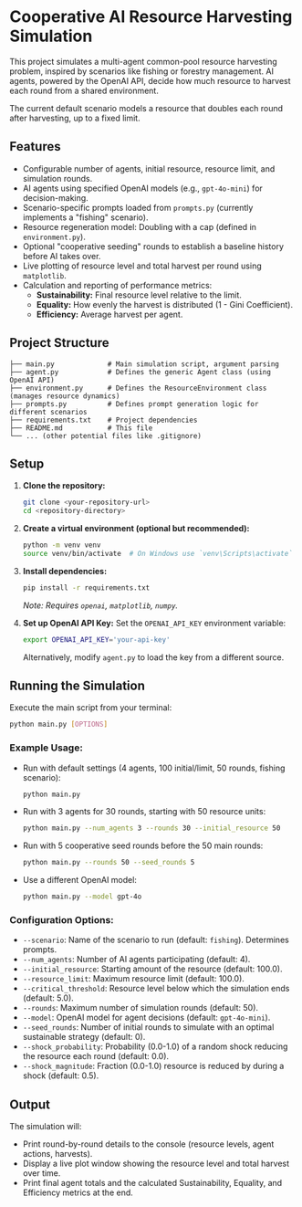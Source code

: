 # Cooperative AI Resource Harvesting Simulation

This project simulates a multi-agent common-pool resource harvesting problem, inspired by scenarios like fishing or forestry management. AI agents, powered by the OpenAI API, decide how much resource to harvest each round from a shared environment.

The current default scenario models a resource that doubles each round after harvesting, up to a fixed limit.

## Features

*   Configurable number of agents, initial resource, resource limit, and simulation rounds.
*   AI agents using specified OpenAI models (e.g., `gpt-4o-mini`) for decision-making.
*   Scenario-specific prompts loaded from `prompts.py` (currently implements a "fishing" scenario).
*   Resource regeneration model: Doubling with a cap (defined in `environment.py`).
*   Optional "cooperative seeding" rounds to establish a baseline history before AI takes over.
*   Live plotting of resource level and total harvest per round using `matplotlib`.
*   Calculation and reporting of performance metrics:
    *   **Sustainability:** Final resource level relative to the limit.
    *   **Equality:** How evenly the harvest is distributed (1 - Gini Coefficient).
    *   **Efficiency:** Average harvest per agent.

## Project Structure

```
├── main.py             # Main simulation script, argument parsing
├── agent.py            # Defines the generic Agent class (using OpenAI API)
├── environment.py      # Defines the ResourceEnvironment class (manages resource dynamics)
├── prompts.py          # Defines prompt generation logic for different scenarios
├── requirements.txt    # Project dependencies
├── README.md           # This file
└── ... (other potential files like .gitignore)
```

## Setup

1.  **Clone the repository:**
    ```bash
    git clone <your-repository-url>
    cd <repository-directory>
    ```

2.  **Create a virtual environment (optional but recommended):**
    ```bash
    python -m venv venv
    source venv/bin/activate  # On Windows use `venv\Scripts\activate`
    ```

3.  **Install dependencies:**
    ```bash
    pip install -r requirements.txt
    ```
    *Note: Requires `openai`, `matplotlib`, `numpy`.* 

4.  **Set up OpenAI API Key:**
    Set the `OPENAI_API_KEY` environment variable:
    ```bash
    export OPENAI_API_KEY='your-api-key'
    ```
    Alternatively, modify `agent.py` to load the key from a different source.

## Running the Simulation

Execute the main script from your terminal:

```bash
python main.py [OPTIONS]
```

### Example Usage:

*   Run with default settings (4 agents, 100 initial/limit, 50 rounds, fishing scenario):
    ```bash
    python main.py
    ```
*   Run with 3 agents for 30 rounds, starting with 50 resource units:
    ```bash
    python main.py --num_agents 3 --rounds 30 --initial_resource 50
    ```
*   Run with 5 cooperative seed rounds before the 50 main rounds:
    ```bash
    python main.py --rounds 50 --seed_rounds 5
    ```
*   Use a different OpenAI model:
    ```bash
    python main.py --model gpt-4o
    ```

### Configuration Options:

*   `--scenario`: Name of the scenario to run (default: `fishing`). Determines prompts.
*   `--num_agents`: Number of AI agents participating (default: 4).
*   `--initial_resource`: Starting amount of the resource (default: 100.0).
*   `--resource_limit`: Maximum resource limit (default: 100.0).
*   `--critical_threshold`: Resource level below which the simulation ends (default: 5.0).
*   `--rounds`: Maximum number of simulation rounds (default: 50).
*   `--model`: OpenAI model for agent decisions (default: `gpt-4o-mini`).
*   `--seed_rounds`: Number of initial rounds to simulate with an optimal sustainable strategy (default: 0).
*   `--shock_probability`: Probability (0.0-1.0) of a random shock reducing the resource each round (default: 0.0).
*   `--shock_magnitude`: Fraction (0.0-1.0) resource is reduced by during a shock (default: 0.5).

## Output

The simulation will:
*   Print round-by-round details to the console (resource levels, agent actions, harvests).
*   Display a live plot window showing the resource level and total harvest over time.
*   Print final agent totals and the calculated Sustainability, Equality, and Efficiency metrics at the end. 
